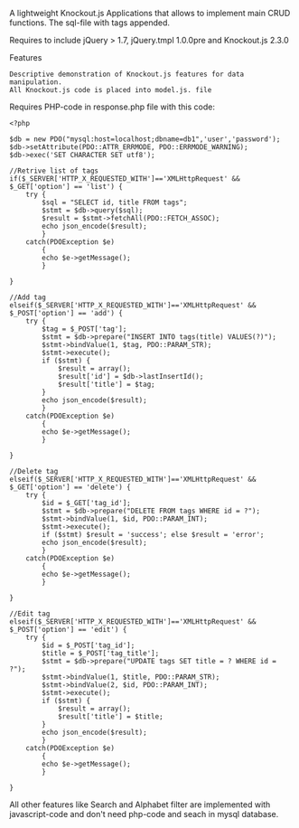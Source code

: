 A lightweight Knockout.js Applications that allows to implement main CRUD functions.
The sql-file with tags appended.

Requires to include jQuery > 1.7, jQuery.tmpl 1.0.0pre and Knockout.js 2.3.0

Features

    Descriptive demonstration of Knockout.js features for data manipulation.
    All Knockout.js code is placed into model.js. file
    
Requires PHP-code in response.php file with this code:

    <?php
    
    $db = new PDO("mysql:host=localhost;dbname=db1",'user','password');
    $db->setAttribute(PDO::ATTR_ERRMODE, PDO::ERRMODE_WARNING);
    $db->exec('SET CHARACTER SET utf8');
    
    //Retrive list of tags
    if($_SERVER['HTTP_X_REQUESTED_WITH']=='XMLHttpRequest' && $_GET['option'] == 'list') {
        try {
            $sql = "SELECT id, title FROM tags";
            $stmt = $db->query($sql);
            $result = $stmt->fetchAll(PDO::FETCH_ASSOC);
            echo json_encode($result);
            }
        catch(PDOException $e)
            {
            echo $e->getMessage();
            }
    
    }
    
    //Add tag
    elseif($_SERVER['HTTP_X_REQUESTED_WITH']=='XMLHttpRequest' && $_POST['option'] == 'add') {
        try {
            $tag = $_POST['tag'];
            $stmt = $db->prepare("INSERT INTO tags(title) VALUES(?)");
            $stmt->bindValue(1, $tag, PDO::PARAM_STR);
            $stmt->execute();
            if ($stmt) {
                $result = array();
                $result['id'] = $db->lastInsertId();
                $result['title'] = $tag;
            }
            echo json_encode($result);
            }
        catch(PDOException $e)
            {
            echo $e->getMessage();
            }
    
    }
    
    //Delete tag
    elseif($_SERVER['HTTP_X_REQUESTED_WITH']=='XMLHttpRequest' && $_GET['option'] == 'delete') {
        try {
            $id = $_GET['tag_id'];
            $stmt = $db->prepare("DELETE FROM tags WHERE id = ?");
            $stmt->bindValue(1, $id, PDO::PARAM_INT);
            $stmt->execute();
            if ($stmt) $result = 'success'; else $result = 'error';
            echo json_encode($result);
            }
        catch(PDOException $e)
            {
            echo $e->getMessage();
            }
    
    }
    
    //Edit tag
    elseif($_SERVER['HTTP_X_REQUESTED_WITH']=='XMLHttpRequest' && $_POST['option'] == 'edit') {
        try {
            $id = $_POST['tag_id'];
            $title = $_POST['tag_title'];
            $stmt = $db->prepare("UPDATE tags SET title = ? WHERE id = ?");
            $stmt->bindValue(1, $title, PDO::PARAM_STR);
            $stmt->bindValue(2, $id, PDO::PARAM_INT);
            $stmt->execute();
            if ($stmt) {
                $result = array();
                $result['title'] = $title;
            }
            echo json_encode($result);
            }
        catch(PDOException $e)
            {
            echo $e->getMessage();
            }
    
    }


All other features like Search and Alphabet filter are implemented with javascript-code
and don't need php-code and seach in mysql database.

